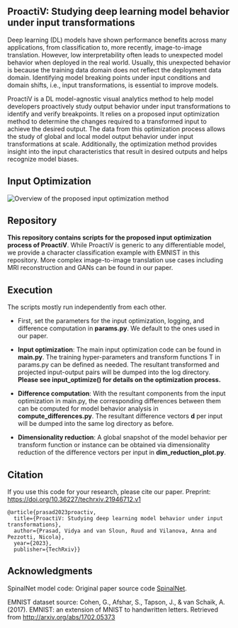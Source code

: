 ## ProactiV: Studying deep learning model behavior under input transformations

Deep learning (DL) models have shown performance benefits across many applications, from classification to, more recently, image-to-image translation. However, low interpretability often leads to unexpected model behavior when deployed in the real world. Usually, this unexpected behavior is because the training data domain does not reflect the deployment data domain. Identifying model breaking points under input conditions and domain shifts, i.e., input transformations, is essential to improve models.

ProactiV is a DL model-agnostic visual analytics method to help model developers proactively study output behavior under input transformations to identify and verify breakpoints. It relies on a proposed input optimization method to determine the changes required to a transformed input to achieve the desired output. The data from this optimization process allows the study of global and local model output behavior under input transformations at scale. Additionally, the optimization method provides insight into the input characteristics that result in desired outputs and helps recognize model biases.

## Input Optimization

![Overview of the proposed input optimization method](https://github.com/vidyaprsd/proactiv/blob/dev/imgs/overview.png)

## Repository
<b>This repository contains scripts for the proposed input optimization process of ProactiV</b>. While ProactiV is generic to any differentiable model, we provide a character classification example with EMNIST in this repository. More complex image-to-image translation use cases including MRI reconstruction and GANs can be found in our paper.

## Execution
The scripts mostly run independently from each other. 

- First, set the parameters for the input optimization, logging, and difference computation in <b>params.py</b>. We default to the ones used in our paper.

- <b>Input optimization</b>: The main input optimization code can be found in <b>main.py</b>. The training hyper-parameters and transform functions T in params.py can be defined as needed. The resultant transformed and projected input-output pairs will be dumped into the log directory. <b>Please see input_optimize() for details on the optimization process.</b>

- <b>Difference computation</b>: With the resultant components from the input optimization in main.py, the corresponding differences between them can be computed for model behavior analysis in <b>compute_differences.py</b>. The resultant difference vectors <b>d</b> per input will be dumped into the same log directory as before.

- <b>Dimensionality reduction</b>: A global snapshot of the model behavior per transform function or instance can be obtained via dimensionality reduction of the difference vectors per input in <b>dim_reduction_plot.py</b>.

## Citation
If you use this code for your research, please cite our paper. 
Preprint: https://doi.org/10.36227/techrxiv.21946712.v1
```
@article{prasad2023proactiv,
  title={ProactiV: Studying deep learning model behavior under input transformations},
  author={Prasad, Vidya and van Sloun, Ruud and Vilanova, Anna and Pezzotti, Nicola},
  year={2023},
  publisher={TechRxiv}}
```
## Acknowledgments
SpinalNet model code: Original paper source code [SpinalNet](https://github.com/dipuk0506/SpinalNet/blob/master/MNIST_VGG/EMNIST_letters_VGG_and%20_SpinalVGG.py).

EMNIST dataset source: Cohen, G., Afshar, S., Tapson, J., & van Schaik, A. (2017). EMNIST: an extension of MNIST to handwritten letters. Retrieved from http://arxiv.org/abs/1702.05373
